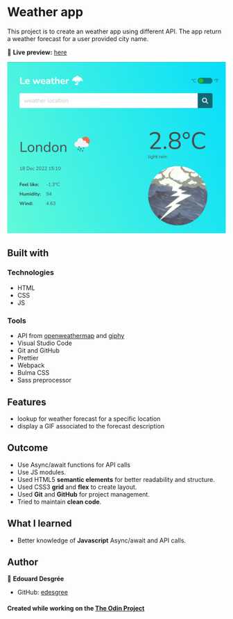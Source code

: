 # Weather app

This project is to create an weather app using different API.
The app return a weather forecast for a user provided city name.

🔗 **Live preview:** [here](https://edesgree.github.io/odin-weather-app/dist/)

![alt text](https://github.com/edesgree/odin-weather-app/blob/main/src/img/screenshot.png?raw=true)

## Built with

### Technologies

- HTML
- CSS
- JS

### Tools

- API from [openweathermap](https://openweathermap.org/api) and [giphy](https://developers.giphy.com/)
- Visual Studio Code
- Git and GitHub
- Prettier
- Webpack
- Bulma CSS
- Sass preprocessor

## Features

- lookup for weather forecast for a specific location
- display a GIF associated to the forecast description

## Outcome

- Use Async/await functions for API calls
- Use JS modules.
- Used HTML5 **semantic elements** for better readability and structure.
- Used CSS3 **grid** and **flex** to create layout.
- Used **Git** and **GitHub** for project management.
- Tried to maintain **clean code**.

## What I learned

- Better knowledge of **Javascript** Async/await and API calls.

## Author

👤 **Edouard Desgrée**

- GitHub: [edesgree](https://github.com/edesgree)

#### Created while working on the [The Odin Project](https://www.theodinproject.com/)
